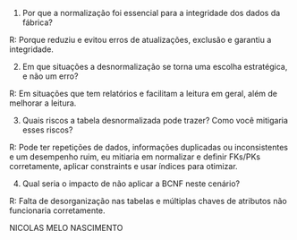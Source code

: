 1.	Por que a normalização foi essencial para a integridade dos dados da fábrica?

R: Porque reduziu e evitou erros de atualizações, exclusão e garantiu a integridade.

2.	Em que situações a desnormalização se torna uma escolha estratégica, e não um erro?

R: Em situações que tem relatórios e facilitam a leitura em geral, além de melhorar a leitura.

3.	Quais riscos a tabela desnormalizada pode trazer? Como você mitigaria esses riscos?

R: Pode ter repetições de dados, informações duplicadas ou inconsistentes e um desempenho ruim, eu mitiaria em normalizar e definir FKs/PKs corretamente, aplicar constraints e usar índices para otimizar.

4.	Qual seria o impacto de não aplicar a BCNF neste cenário?

R:  Falta de desorganização nas tabelas e múltiplas chaves de atributos não funcionaria corretamente.

NICOLAS MELO NASCIMENTO
